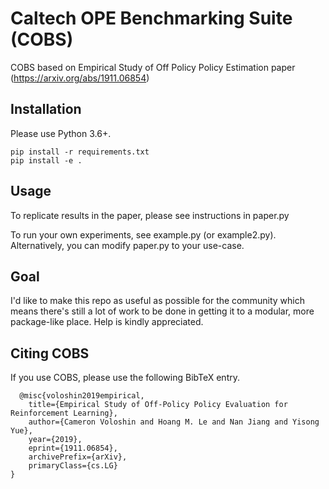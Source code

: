 # Caltech OPE Benchmarking Suite (COBS)
COBS based on Empirical Study of Off Policy Policy Estimation paper (https://arxiv.org/abs/1911.06854)

## Installation

Please use Python 3.6+. 
```
pip install -r requirements.txt
pip install -e .
```

## Usage

To replicate results in the paper, please see instructions in paper.py

To run your own experiments, see example.py (or example2.py). Alternatively, you can modify paper.py to your use-case.

## Goal

I'd like to make this repo as useful as possible for the community which means there's still a lot of work to be done in getting it to a modular, more package-like place. Help is kindly appreciated.


## <a name="CitingCOBS"></a>Citing COBS

If you use COBS, please use the following BibTeX entry.

```
  @misc{voloshin2019empirical,
    title={Empirical Study of Off-Policy Policy Evaluation for Reinforcement Learning},
    author={Cameron Voloshin and Hoang M. Le and Nan Jiang and Yisong Yue},
    year={2019},
    eprint={1911.06854},
    archivePrefix={arXiv},
    primaryClass={cs.LG}
}
```


